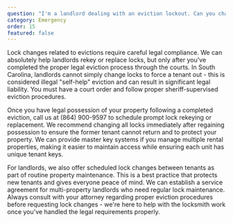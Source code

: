 ```yaml
---
question: "I'm a landlord dealing with an eviction lockout. Can you change the locks?"
category: Emergency
order: 15
featured: false
---
```


Lock changes related to evictions require careful legal compliance. We can absolutely help landlords rekey or replace locks, but only after you've completed the proper legal eviction process through the courts. In South Carolina, landlords cannot simply change locks to force a tenant out - this is considered illegal "self-help" eviction and can result in significant legal liability. You must have a court order and follow proper sheriff-supervised eviction procedures.

Once you have legal possession of your property following a completed eviction, call us at (864) 900-9597 to schedule prompt lock rekeying or replacement. We recommend changing all locks immediately after regaining possession to ensure the former tenant cannot return and to protect your property. We can provide master key systems if you manage multiple rental properties, making it easier to maintain access while ensuring each unit has unique tenant keys.

For landlords, we also offer scheduled lock changes between tenants as part of routine property maintenance. This is a best practice that protects new tenants and gives everyone peace of mind. We can establish a service agreement for multi-property landlords who need regular lock maintenance. Always consult with your attorney regarding proper eviction procedures before requesting lock changes - we're here to help with the locksmith work once you've handled the legal requirements properly.
